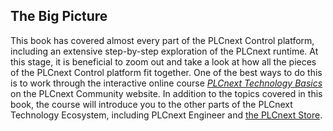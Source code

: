 ## The Big Picture

This book has covered almost every part of the PLCnext Control platform, including an extensive step-by-step exploration of the PLCnext runtime. At this stage, it is beneficial to zoom out and take a look at how all the pieces of the PLCnext Control platform fit together. One of the best ways to do this is to work through the interactive online course [*PLCnext Technology Basics*][course] on the PLCnext Community website. In addition to the topics covered in this book, the course will introduce you to the other parts of the PLCnext Technology Ecosystem, including PLCnext Engineer and [the PLCnext Store][store].

[course]: https://www.plcnext-community.net/en/hn-knowledge-base/hn-e-learning/plcnext-technology-basics.html
[store]: https://www.plcnextstore.com
